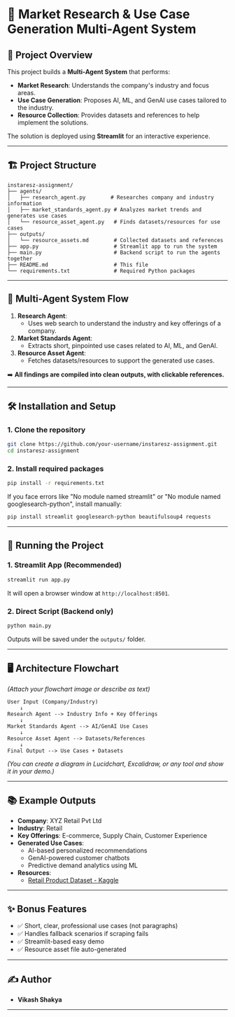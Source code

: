 # 📄 Market Research & Use Case Generation Multi-Agent System

## 🚀 Project Overview

This project builds a **Multi-Agent System** that performs:
- **Market Research**: Understands the company's industry and focus areas.
- **Use Case Generation**: Proposes AI, ML, and GenAI use cases tailored to the industry.
- **Resource Collection**: Provides datasets and references to help implement the solutions.

The solution is deployed using **Streamlit** for an interactive experience.

---

## 🏗️ Project Structure

```
instaresz-assignment/
├── agents/
│   ├── research_agent.py        # Researches company and industry information
│   ├── market_standards_agent.py # Analyzes market trends and generates use cases
│   └── resource_asset_agent.py   # Finds datasets/resources for use cases
├── outputs/
│   └── resource_assets.md        # Collected datasets and references
├── app.py                        # Streamlit app to run the system
├── main.py                       # Backend script to run the agents together
├── README.md                     # This file
└── requirements.txt              # Required Python packages
```

---

## 🧠 Multi-Agent System Flow

1. **Research Agent**:
   - Uses web search to understand the industry and key offerings of a company.
2. **Market Standards Agent**:
   - Extracts short, pinpointed use cases related to AI, ML, and GenAI.
3. **Resource Asset Agent**:
   - Fetches datasets/resources to support the generated use cases.

➡️ **All findings are compiled into clean outputs, with clickable references.**

---

## 🛠️ Installation and Setup

### 1. Clone the repository
```bash
git clone https://github.com/your-username/instaresz-assignment.git
cd instaresz-assignment
```

### 2. Install required packages
```bash
pip install -r requirements.txt
```

If you face errors like "No module named streamlit" or "No module named googlesearch-python", install manually:

```bash
pip install streamlit googlesearch-python beautifulsoup4 requests
```

---

## 🚀 Running the Project

### 1. Streamlit App (Recommended)

```bash
streamlit run app.py
```

It will open a browser window at `http://localhost:8501`.

### 2. Direct Script (Backend only)

```bash
python main.py
```

Outputs will be saved under the `outputs/` folder.

---

## 🖥️ Architecture Flowchart

*(Attach your flowchart image or describe as text)*

```
User Input (Company/Industry)
    ↓
Research Agent --> Industry Info + Key Offerings
    ↓
Market Standards Agent --> AI/GenAI Use Cases
    ↓
Resource Asset Agent --> Datasets/References
    ↓
Final Output --> Use Cases + Datasets
```

*(You can create a diagram in Lucidchart, Excalidraw, or any tool and show it in your demo.)*

---

## 📚 Example Outputs

- **Company**: XYZ Retail Pvt Ltd
- **Industry**: Retail
- **Key Offerings**: E-commerce, Supply Chain, Customer Experience
- **Generated Use Cases**:
  - AI-based personalized recommendations
  - GenAI-powered customer chatbots
  - Predictive demand analytics using ML
- **Resources**:
  - [Retail Product Dataset - Kaggle](https://www.kaggle.com/)

---

## ✨ Bonus Features

- ✅ Short, clear, professional use cases (not paragraphs)
- ✅ Handles fallback scenarios if scraping fails
- ✅ Streamlit-based easy demo
- ✅ Resource asset file auto-generated

---


## ✍️ Author

- **Vikash Shakya**  

---
